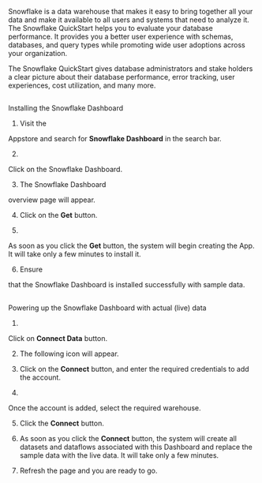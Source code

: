 

Snowflake is a data warehouse that makes it easy to bring together all your data and make it available to all users and systems that need to analyze it. The Snowflake QuickStart helps you to evaluate your database performance. It provides you a better user experience with schemas, databases, and query types while promoting wide user adoptions across your organization.


 The Snowflake QuickStart gives database administrators and stake holders a clear picture about their database performance, error tracking, user experiences, cost utilization, and many more.

##
 Installing the Snowflake Dashboard

1. Visit the

Appstore and search for
 **Snowflake Dashboard**
 in the search bar.

2.


 Click on the Snowflake Dashboard.

3. The Snowflake Dashboard


 overview page will appear.


 4. Click on the
 **Get**
 button.

5.


 As soon as you click the
 **Get**
 button, the system will begin creating the App. It will take only a few minutes to install it.


 6. Ensure

that the Snowflake Dashboard is installed successfully with sample data.

##

Powering up the Snowflake Dashboard with actual (live) data

1.

Click on
 **Connect Data**
 button.


 2. The following icon will appear.

3. Click on the
 **Connect**
 button, and enter the required credentials to add the account.

4.

Once the account is added, select the required warehouse.


 5. Click the
 **Connect**
 button.

6. As soon as you click the
 **Connect**
 button, the system will create all datasets and dataflows associated with this Dashboard and replace the sample data with the live data. It will take only a few minutes.


 7. Refresh the page and you are ready to go.

